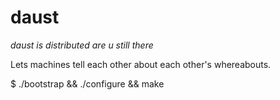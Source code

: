 daust
=====
*daust is distributed are u still there*

Lets machines tell each other about each other's whereabouts. 

$ ./bootstrap \&\& ./configure \&\& make
